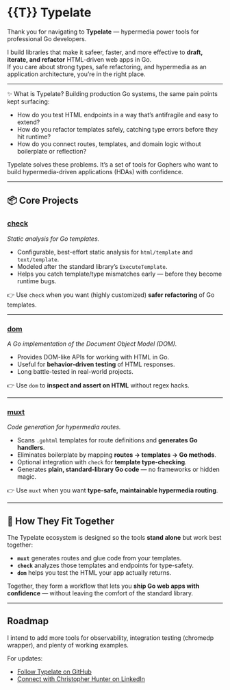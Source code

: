# {{T}} Typelate

Thank you for navigating to **Typelate** — hypermedia power tools for professional Go developers.  

I build libraries that make it safeer, faster, and more effective to **draft, iterate, and refactor** HTML-driven web apps in Go.  
If you care about strong types, safe refactoring, and hypermedia as an application architecture, you’re in the right place.

---

✨ What is Typelate?
Building production Go systems, the same pain points kept surfacing:

- How do you test HTML endpoints in a way that’s antifragile and easy to extend?
- How do you refactor templates safely, catching type errors before they hit runtime?
- How do you connect routes, templates, and domain logic without boilerplate or reflection?

Typelate solves these problems.
It’s a set of tools for Gophers who want to build hypermedia-driven applications (HDAs) with confidence.

---

## 📦 Core Projects

### [**check**](https://github.com/typelate/check)
*Static analysis for Go templates.*

- Configurable, best-effort static analysis for `html/template` and `text/template`.
- Modeled after the standard library’s `ExecuteTemplate`.
- Helps you catch template/type mismatches early — before they become runtime bugs.

👉 Use `check` when you want (highly customized) **safer refactoring** of Go templates.

---

### [**dom**](https://github.com/typelate/dom)
*A Go implementation of the Document Object Model (DOM).*

- Provides DOM-like APIs for working with HTML in Go.
- Useful for **behavior-driven testing** of HTML responses.
- Long battle-tested in real-world projects.

👉 Use `dom` to **inspect and assert on HTML** without regex hacks.

---

### [**muxt**](https://github.com/typelate/muxt)
*Code generation for hypermedia routes.*

- Scans `.gohtml` templates for route definitions and **generates Go handlers**.
- Eliminates boilerplate by mapping **routes → templates → Go methods**.
- Optional integration with `check` for **template type-checking**.
- Generates **plain, standard-library Go code** — no frameworks or hidden magic.

👉 Use `muxt` when you want **type-safe, maintainable hypermedia routing**.

---

## 🔗 How They Fit Together

The Typelate ecosystem is designed so the tools **stand alone** but work best together:

- **`muxt`** generates routes and glue code from your templates.  
- **`check`** analyzes those templates and endpoints for type-safety.  
- **`dom`** helps you test the HTML your app actually returns.  

Together, they form a workflow that lets you **ship Go web apps with confidence** — without leaving the comfort of the standard library.

---

## Roadmap

I intend to add more tools for observability, integration testing (chromedp wrapper), and plenty of working examples.

For updates:  
- [Follow Typelate on GitHub](https://github.com/typelate)  
- [Connect with Christopher Hunter on LinkedIn](https://linkedin.com/in/crhntr)   

